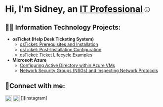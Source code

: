<h1>Hi, I'm Sidney, an <a href="https://linkedin.com/in/sidneystephen">IT Professional</a>☺</h1>

<h2>👨‍💻 Information Technology Projects:</h2>

- <b>osTicket (Help Desk Ticketing System)</b>
  - [osTicket: Prerequisites and Installation](https://github.com/sidneystephen/osticket-prereqs)
  - [osTicket: Post-Installation Configuration](https://github.com/sidneystephen/post-install-config)
  - [osTicket: Ticket Lifecycle Examples](https://github.com/sidneystephen/ticket-lifecycle)
- <b>Microsoft Azure</b>
  - [Configuring Active Directory within Azure VMs](https://github.com/sidneystephen/configure-ad)
  - [Network Security Groups (NSGs) and Inspecting Network Protocols](https://github.com/sidneystephen/azure-network-protocols)

<h2>🤳Connect with me:</h2>

[<img align="left" alt="Josh | LinkedIn" width="22px" src="https://cdn.jsdelivr.net/npm/simple-icons@v3/icons/linkedin.svg" />][linkedin]
[<img align="left" alt="Josh | Instagram" width="22px" src="https://cdn.jsdelivr.net/npm/simple-icons@v3/icons/instagram.svg" />][instagram]

[linkedin]: https://linkedin.com/in/sidneystephen
